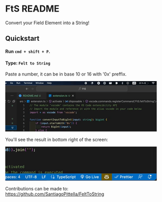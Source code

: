 # FtS README

Convert your Field Element into a String!

## Quickstart

#### Run `cmd + shift + P`.
#### Type: `Felt to String`

Paste a number, it can be in base 10 or 16 with '0x' preffix.

![demo](https://github.com/SantiagoPittella/FeltToString/blob/main/assets/demo.gif?raw=true)

You'll see the result in bottom right of the screen:

![result](https://github.com/SantiagoPittella/FeltToString/blob/main/assets/result.gif?raw=true)

Contributions can be made to:
https://github.com/SantiagoPittella/FeltToString

